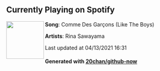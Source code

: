 ## Currently Playing on Spotify

[<img align="left" width="100" src="https://i.scdn.co/image/ab67616d00001e0266a89b08608325d5a34f31d2">](https://open.spotify.com/album/3stadz88XVpHcXnVYMHc4J)

**Song**: Comme Des Garçons (Like The Boys)

**Artists**: Rina Sawayama

Last updated at 04/13/2021 16:31

#### Generated with [20chan/github-now](https://github.com/20chan/github-now)
